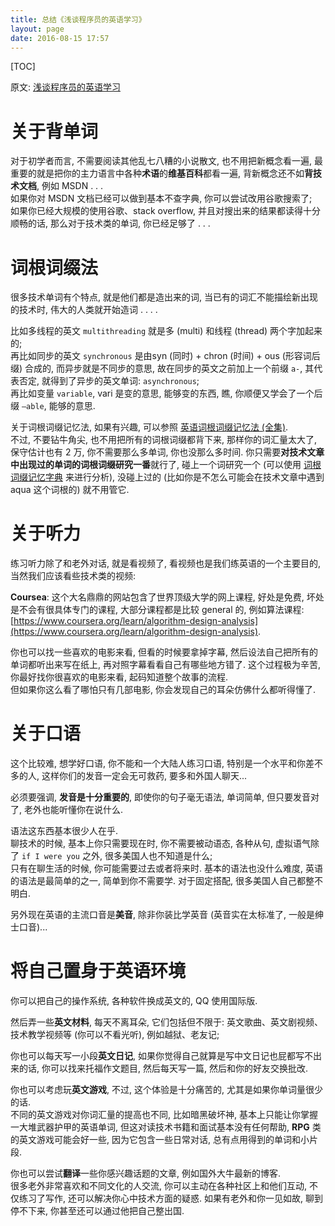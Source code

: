 ```yaml
---
title: 总结《浅谈程序员的英语学习》
layout: page
date: 2016-08-15 17:57
---
```


[TOC]

原文: [浅谈程序员的英语学习](http://www.cnblogs.com/haoyifei/p/5687235.html)

# 关于背单词
对于初学者而言, 不需要阅读其他乱七八糟的小说散文, 也不用把新概念看一遍, 最重要的就是把你的主力语言中各种**术语**的**维基百科**都看一遍, 背新概念还不如**背技术文档**, 例如 MSDN . . .<br>
如果你对 MSDN 文档已经可以做到基本不查字典, 你可以尝试改用谷歌搜索了;<br>
如果你已经大规模的使用谷歌、stack overflow, 并且对搜出来的结果都读得十分顺畅的话, 那么对于技术类的单词, 你已经足够了 . . .

# 词根词缀法
很多技术单词有个特点, 就是他们都是造出来的词, 当已有的词汇不能描绘新出现的技术时, 伟大的人类就开始造词 . . . .

比如多线程的英文 `multithreading` 就是多 (multi) 和线程 (thread) 两个字加起来的;<br>
再比如同步的英文 `synchronous` 是由syn (同时) + chron (时间) + ous (形容词后缀) 合成的, 而异步就是不同步的意思, 故在同步的英文之前加上一个前缀 `a-`, 其代表否定, 就得到了异步的英文单词: `asynchronous`;<br>
再比如变量 `variable`, vari 是变的意思, 能够变的东西, 瞧, 你顺便又学会了一个后缀 `–able`, 能够的意思.

关于词根词缀记忆法, 如果有兴趣, 可以参照 [英语词根词缀记忆法 (全集)](http://www.360doc.com/content/11/1117/15/1930525_165197518.shtml).<br>
不过, 不要钻牛角尖, 也不用把所有的词根词缀都背下来, 那样你的词汇量太大了, 保守估计也有 2 万, 你不需要那么多单词, 你也没那么多时间. 你只需要**对技术文章中出现过的单词的词根词缀研究一番**就行了, 碰上一个词研究一个 (可以使用 [词根词缀记忆字典](http://www.dicts.cn/) 来进行分析), 没碰上过的 (比如你是不怎么可能会在技术文章中遇到 aqua 这个词根的) 就不用管它.

# 关于听力
练习听力除了和老外对话, 就是看视频了, 看视频也是我们练英语的一个主要目的, 当然我们应该看些技术类的视频:

**Coursea**: 这个大名鼎鼎的网站包含了世界顶级大学的网上课程, 好处是免费, 坏处是不会有很具体专门的课程, 大部分课程都是比较 general 的, 例如算法课程: [https://www.coursera.org/learn/algorithm-design-analysis](https://www.coursera.org/learn/algorithm-design-analysis).

你也可以找一些喜欢的电影来看, 但看的时候要拿掉字幕, 然后设法自己把所有的单词都听出来写在纸上, 再对照字幕看看自己有哪些地方错了. 这个过程极为辛苦, 你最好找你很喜欢的电影来看, 起码知道整个故事的流程.<br>
但如果你这么看了哪怕只有几部电影, 你会发现自己的耳朵仿佛什么都听得懂了.

# 关于口语
这个比较难, 想学好口语, 你不能和一个大陆人练习口语, 特别是一个水平和你差不多的人, 这样你们的发音一定会无可救药, 要多和外国人聊天...

必须要强调, **发音是十分重要的**, 即使你的句子毫无语法, 单词简单, 但只要发音对了, 老外也能听懂你在说什么.

语法这东西基本很少人在乎.<br>
聊技术的时候, 基本上你只需要现在时, 你不需要被动语态, 各种从句, 虚拟语气除了 `if I were you` 之外, 很多美国人也不知道是什么;<br>
只有在聊生活的时候, 你可能需要过去或者将来时. 基本的语法也没什么难度, 英语的语法是最简单的之一, 简单到你不需要学. 对于固定搭配, 很多美国人自己都整不明白.

另外现在英语的主流口音是**美音**, 除非你装比学英音 (英音实在太标准了, 一般是绅士口音)...

# 将自己置身于英语环境
你可以把自己的操作系统, 各种软件换成英文的, QQ 使用国际版.

然后弄一些**英文材料**, 每天不离耳朵, 它们包括但不限于: 英文歌曲、英文剧视频、 技术教学视频等 (你可以不看光听), 例如越狱、老友记;

你也可以每天写一小段**英文日记**, 如果你觉得自己就算是写中文日记也屁都写不出来的话, 你可以找来托福作文题目, 然后每天写一篇, 然后和你的好友交换批改.

你也可以考虑玩**英文游戏**, 不过, 这个体验是十分痛苦的, 尤其是如果你单词量很少的话.<br>
不同的英文游戏对你词汇量的提高也不同, 比如暗黑破坏神, 基本上只能让你掌握一大堆武器护甲的英语单词, 但这对读技术书籍和面试基本没有任何帮助, **RPG** 类的英文游戏可能会好一些, 因为它包含一些日常对话, 总有点用得到的单词和小片段.

你也可以尝试**翻译**一些你感兴趣话题的文章, 例如国外大牛最新的博客.<br>
很多老外非常喜欢和不同文化的人交流, 你可以主动在各种社区上和他们互动, 不仅练习了写作, 还可以解决你心中技术方面的疑惑. 如果有老外和你一见如故, 聊到停不下来, 你甚至还可以通过他把自己整出国.
